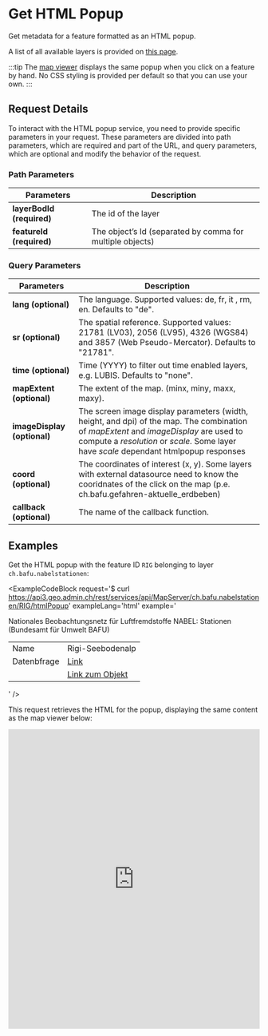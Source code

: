 # Get HTML Popup

Get metadata for a feature formatted as an HTML popup.

A list of all available layers is provided on [this page](https://api3.geo.admin.ch/rest/services/api/MapServer/layersTable).

<ApiCodeBlock url="https://api3.geo.admin.ch/rest/services/api/MapServer/{layerBodId}/{featureId}/htmlPopup" method="GET" />

:::tip
The [map viewer](https://map.geo.admin.ch/) displays the same popup when you click on a feature by hand.
No CSS styling is provided per default so that you can use your own.
:::

## Request Details

To interact with the HTML popup service, you need to provide specific parameters in your request.
These parameters are divided into path parameters, which are required and part of the URL, and query parameters, which are optional and modify the behavior of the request.

### Path Parameters

| Parameters                | Description                                               |
| ------------------------- | --------------------------------------------------------- |
| **layerBodId (required)** | The id of the layer                                       |
| **featureId (required)**  | The object’s Id (separated by comma for multiple objects) |

### Query Parameters

| Parameters                  | Description                                                                                                                                                                                                                     |
| --------------------------- | ------------------------------------------------------------------------------------------------------------------------------------------------------------------------------------------------------------------------------- |
| **lang (optional)**         | The language. Supported values: de, fr, it , rm, en. Defaults to "de".                                                                                                                                                          |
| **sr (optional)**           | The spatial reference. Supported values: 21781 (LV03), 2056 (LV95), 4326 (WGS84) and 3857 (Web Pseudo-Mercator). Defaults to "21781".                                                                                           |
| **time (optional)**         | Time (YYYY) to filter out time enabled layers, e.g. LUBIS. Defaults to "none".                                                                                                                                                  |
| **mapExtent (optional)**    | The extent of the map. (minx, miny, maxx, maxy).                                                                                                                                                                                |
| **imageDisplay (optional)** | The screen image display parameters (width, height, and dpi) of the map. The combination of _mapExtent_ and _imageDisplay_ are used to compute a _resolution_ or _scale_. Some layer have _scale_ dependant htmlpopup responses |
| **coord (optional)**        | The coordinates of interest (x, y). Some layers with external datasource need to know the cooridnates of the click on the map (p.e. ch.bafu.gefahren-aktuelle_erdbeben)                                                         |
| **callback (optional)**     | The name of the callback function.                                                                                                                                                                                              |

## Examples

Get the HTML popup with the feature ID `RIG` belonging to layer `ch.bafu.nabelstationen`:

<ExampleCodeBlock
request='$ curl https://api3.geo.admin.ch/rest/services/api/MapServer/ch.bafu.nabelstationen/RIG/htmlPopup'
exampleLang='html'
example='<div
id="ch.bafu.nabelstationen#RIG"
class="chbafunabelstationen htmlpopup-container">

  <div class="htmlpopup-header">
    <span>Nationales Beobachtungsnetz für Luftfremdstoffe NABEL: Stationen</span>
    (Bundesamt für Umwelt BAFU)
  </div>
  <div class="htmlpopup-content">
    <table>
      <tr>
        <td class="cell-left">Name</td>
        <td>Rigi-Seebodenalp</td>
      </tr>
      <tr>
        <td class="cell-left">Datenbfrage</td>
        <td>
          <a
            href="https://www.bafu.admin.ch/bafu/de/home/themen/luft/zustand/daten/datenabfrage-nabel.html"
            target="_blank"
            >Link</a
          >
        </td>
      </tr>
      <tr>
        <td class="cell-left"></td>
        <td>
          <a
            href="https://map.geo.admin.ch?ch.bafu.nabelstationen=RIG&amp;lang=de&amp;topic=api"
            target="_blank"
          >
            Link zum Objekt
          </a>
        </td>
      </tr>
    </table>
  </div>
</div>'
/>

This request retrieves the HTML for the popup, displaying the same content as the map viewer below:

<iframe src="https://map.geo.admin.ch/#/embed?lang=en&center=2681170.18,1204968.08&z=2.228&topic=ech&layers=ch.bafu.nabelstationen@features=RIG&bgLayer=ch.swisstopo.pixelkarte-farbe&featureInfo=default" style="border: 0;width: 800px;height: 600px;max-width: 100%;max-height: 100%;" allow="geolocation"></iframe>
